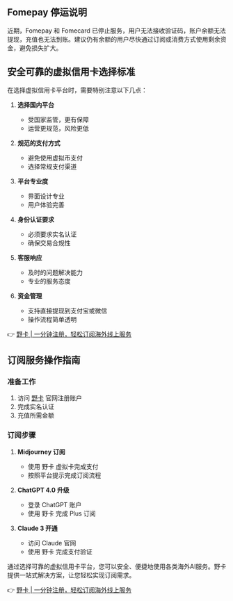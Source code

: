 ## Fomepay 停运说明

近期，Fomepay 和 Fomecard 已停止服务，用户无法接收验证码，账户余额无法提现，充值也无法到账。建议仍有余额的用户尽快通过订阅或消费方式使用剩余资金，避免损失扩大。

## 安全可靠的虚拟信用卡选择标准

在选择虚拟信用卡平台时，需要特别注意以下几点：

1. **选择国内平台**
   - 受国家监管，更有保障
   - 运营更规范，风险更低

2. **规范的支付方式**
   - 避免使用虚拟币支付
   - 选择常规支付渠道

3. **平台专业度**
   - 界面设计专业
   - 用户体验完善

4. **身份认证要求**
   - 必须要求实名认证
   - 确保交易合规性

5. **客服响应**
   - 及时的问题解决能力
   - 专业的服务态度

6. **资金管理**
   - 支持直接提现到支付宝或微信
   - 操作流程简单透明

👉 [野卡 | 一分钟注册，轻松订阅海外线上服务](https://bit.ly/bewildcard)

## 订阅服务操作指南

### 准备工作
1. 访问 [野卡](https://bit.ly/bewildcard) 官网注册账户
2. 完成实名认证
3. 充值所需金额

### 订阅步骤
1. **Midjourney 订阅**
   - 使用 野卡 虚拟卡完成支付
   - 按照平台提示完成订阅流程

2. **ChatGPT 4.0 升级**
   - 登录 ChatGPT 账户
   - 使用 野卡 完成 Plus 订阅

3. **Claude 3 开通**
   - 访问 Claude 官网
   - 使用 野卡 完成支付验证

通过选择可靠的虚拟信用卡平台，您可以安全、便捷地使用各类海外AI服务。野卡 提供一站式解决方案，让您轻松实现订阅需求。

👉 [野卡 | 一分钟注册，轻松订阅海外线上服务](https://bit.ly/bewildcard)